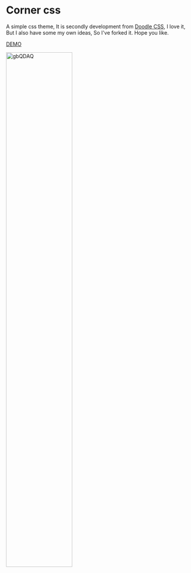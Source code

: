 # Corner css

A simple css theme, It is secondly development from [Doodle CSS](https://github.com/chr15m/DoodleCSS), I love it, But I also have some my own ideas, So I've forked it. Hope you like.

[DEMO](https://github.com/chr15m/DoodleCSS)

<img src="https://resource.sunbohao.com/uPic/gbQDAQ.png" alt="gbQDAQ" width='60%'/>
